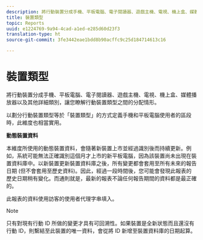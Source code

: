```yaml
---
description: 將行動裝置分成手機、平板電腦、電子閱讀器、遊戲主機、電視、機上盒、媒體播放器以及其他詳細類別，讓您瞭解行動裝置類型之間的分配情形。
title: 裝置類型
topic: Reports
uuid: e1224769-9a94-4cad-a1ed-e285d60d23f3
translation-type: ht
source-git-commit: 3fe3442eae1bdd8b90acffc9c25d184714613c16

---
```



# 裝置類型

將行動裝置分成手機、平板電腦、電子閱讀器、遊戲主機、電視、機上盒、媒體播放器以及其他詳細類別，讓您瞭解行動裝置類型之間的分配情形。

以劃分行動裝置類型等於「裝置類型」的方式定義手機和平板電腦使用者的區段時，此維度也相當實用。

**動態裝置資料**

本維度所使用的動態裝置資料，會隨著新裝置上市並經過識別後而持續更新。例如，系統可能無法正確識別這個月才上市的新平板電腦，因為該裝置尚未出現在裝置資料庫中。以新裝置更新裝置資料庫之後，所有變更都會套用至所有未來的報告日期 (但不會套用至歷史資料)。因此，經過一段時間後，您可能會發現此報表的歷史日期稍有變化。而通則就是，最新的報表不論任何報告期間的資料都是最正確的。

此報表的資料使用訪客的使用者代理字串填入。

>[!NOTE]
>只有對現有行動 ID 所做的變更才具有可回溯性。如果裝置是全新狀態而且還沒有行動 ID，則繫結至此裝置的唯一資料，會從將 ID 新增至裝置資料庫的日期起算。
